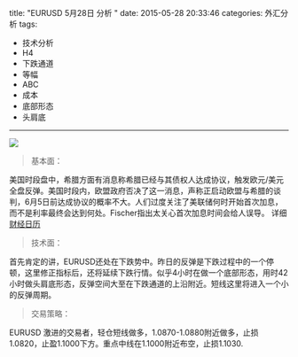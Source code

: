 title: "EURUSD 5月28日 分析 "
date: 2015-05-28 20:33:46
categories: 外汇分析
tags:
- 技术分析
- H4
- 下跌通道
- 等幅
- ABC
- 成本
- 底部形态
- 头肩底
---
![](http://eurusd.qiniudn.com/73.png)

>基本面：

美国时段盘中，希腊方面有消息称希腊已经与其债权人达成协议，触发欧元/美元全盘反弹。美国时段内，欧盟政府否决了这一消息，声称正启动欧盟与希腊的谈判，6月5日前达成协议的概率不大。人们过度关注了美联储何时开始首次加息，而不是利率最终会达到何处。Fischer指出太关心首次加息时间会给人误导。 详细 [财经日历](http://eurusd.cn/rl/) 

>技术面：

首先肯定的讲，EURUSD还处在下跌势中。昨日的反弹是下跌过程中的一个停顿，这里修正指标后，还将延续下跌行情。似乎4小时在做一个底部形态，用时42小时做头肩底形态，反弹空间大至在下跌通道的上沿附近。短线这里将进入一个小的反弹周期。

>交易策略：

EURUSD 激进的交易者，轻仓短线做多，1.0870-1.0880附近做多，止损1.0820，止盈1.1000下方。重点中线在1.1000附近布空，止损1.1030.




